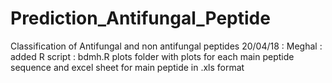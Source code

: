 # Prediction_Antifungal_Peptide
Classification of Antifungal and non antifungal peptides
20/04/18 : Meghal : added R script : bdmh.R
                    plots folder with plots for each main peptide sequence
                    and excel sheet for main peptide in .xls format
